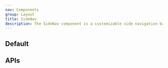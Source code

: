 ```yaml
---
nav: Components
group: Layout
title: SideNav
description: The SideNav component is a customizable side navigation bar. It takes in an optional avatar and top actions to be displayed at the top, and a required bottom actions prop to be displayed at the bottom.
---
```


## Default

<code src="./demos/index.tsx" nopadding></code>

## APIs

<API></API>
